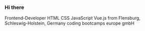 ### Hi there 
Frontend-Developer HTML CSS JavaScript Vue.js
from Flensburg, Schleswig-Holstein, Germany
coding bootcamps europe gmbH




